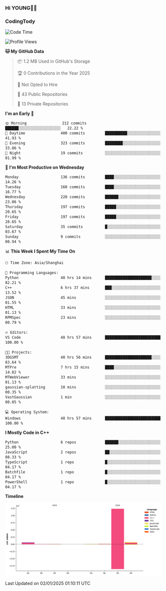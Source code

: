 <!--
**IHKYoung/IHKYoung** is a ✨ _special_ ✨ repository because its `README.md` (this file) appears on your GitHub profile.

Here are some ideas to get you started:

- 🔭 I’m currently working on ...
- 🌱 I’m currently learning ...
- 👯 I’m looking to collaborate on ...
- 🤔 I’m looking for help with ...
- 💬 Ask me about ...
- 📫 How to reach me: ...
- 😄 Pronouns: ...
- ⚡ Fun fact: ...
-->

### Hi YOUNG👋🏻


### CodingTody
<!--START_SECTION:waka-->
![Code Time](http://img.shields.io/badge/Code%20Time-630%20hrs%2025%20mins-blue)

![Profile Views](http://img.shields.io/badge/Profile%20Views-0-blue)

**🐱 My GitHub Data** 

> 📦 1.2 MB Used in GitHub's Storage 
 > 
> 🏆 0 Contributions in the Year 2025
 > 
> 🚫 Not Opted to Hire
 > 
> 📜 43 Public Repositories 
 > 
> 🔑 13 Private Repositories 
 > 
**I'm an Early 🐤** 

```text
🌞 Morning                212 commits         ██████░░░░░░░░░░░░░░░░░░░   22.22 % 
🌆 Daytime                400 commits         ██████████░░░░░░░░░░░░░░░   41.93 % 
🌃 Evening                323 commits         ████████░░░░░░░░░░░░░░░░░   33.86 % 
🌙 Night                  19 commits          ░░░░░░░░░░░░░░░░░░░░░░░░░   01.99 % 
```
📅 **I'm Most Productive on Wednesday** 

```text
Monday                   136 commits         ████░░░░░░░░░░░░░░░░░░░░░   14.26 % 
Tuesday                  160 commits         ████░░░░░░░░░░░░░░░░░░░░░   16.77 % 
Wednesday                220 commits         ██████░░░░░░░░░░░░░░░░░░░   23.06 % 
Thursday                 197 commits         █████░░░░░░░░░░░░░░░░░░░░   20.65 % 
Friday                   197 commits         █████░░░░░░░░░░░░░░░░░░░░   20.65 % 
Saturday                 35 commits          █░░░░░░░░░░░░░░░░░░░░░░░░   03.67 % 
Sunday                   9 commits           ░░░░░░░░░░░░░░░░░░░░░░░░░   00.94 % 
```


📊 **This Week I Spent My Time On** 

```text
🕑︎ Time Zone: Asia/Shanghai

💬 Programming Languages: 
Python                   40 hrs 14 mins      █████████████████████░░░░   82.21 % 
C++                      6 hrs 37 mins       ███░░░░░░░░░░░░░░░░░░░░░░   13.52 % 
JSON                     45 mins             ░░░░░░░░░░░░░░░░░░░░░░░░░   01.55 % 
HTML                     33 mins             ░░░░░░░░░░░░░░░░░░░░░░░░░   01.13 % 
RPMSpec                  23 mins             ░░░░░░░░░░░░░░░░░░░░░░░░░   00.79 % 

🔥 Editors: 
VS Code                  48 hrs 57 mins      █████████████████████████   100.00 % 

🐱‍💻 Projects: 
3DGSMT                   40 hrs 56 mins      █████████████████████░░░░   83.64 % 
MTPre                    7 hrs 15 mins       ████░░░░░░░░░░░░░░░░░░░░░   14.82 % 
MTWebViewer              33 mins             ░░░░░░░░░░░░░░░░░░░░░░░░░   01.13 % 
gaussian-splatting       10 mins             ░░░░░░░░░░░░░░░░░░░░░░░░░   00.35 % 
VastGaussian             1 min               ░░░░░░░░░░░░░░░░░░░░░░░░░   00.05 % 

💻 Operating System: 
Windows                  48 hrs 57 mins      █████████████████████████   100.00 % 
```

**I Mostly Code in C++** 

```text
Python                   6 repos             ██████░░░░░░░░░░░░░░░░░░░   25.00 % 
JavaScript               2 repos             ██░░░░░░░░░░░░░░░░░░░░░░░   08.33 % 
TypeScript               1 repo              █░░░░░░░░░░░░░░░░░░░░░░░░   04.17 % 
Batchfile                1 repo              █░░░░░░░░░░░░░░░░░░░░░░░░   04.17 % 
PowerShell               1 repo              █░░░░░░░░░░░░░░░░░░░░░░░░   04.17 % 
```



**Timeline**

![Lines of Code chart](https://raw.githubusercontent.com/IHKYoung/IHKYoung/baseline/assets/bar_graph.png)


 Last Updated on 02/01/2025 01:10:11 UTC
<!--END_SECTION:waka-->
